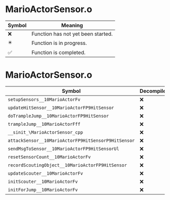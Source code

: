 # MarioActorSensor.o
| Symbol | Meaning 
| ------------- | ------------- 
| :x: | Function has not yet been started. 
| :eight_pointed_black_star: | Function is in progress. 
| :white_check_mark: | Function is completed. 


# MarioActorSensor.o
| Symbol | Decompiled? |
| ------------- | ------------- |
| `setupSensors__10MarioActorFv` | :x: |
| `updateHitSensor__10MarioActorFP9HitSensor` | :x: |
| `doTrampleJump__10MarioActorFP9HitSensor` | :x: |
| `trampleJump__10MarioActorFff` | :x: |
| `__sinit_\MarioActorSensor_cpp` | :x: |
| `attackSensor__10MarioActorFP9HitSensorP9HitSensor` | :x: |
| `sendMsgToSensor__10MarioActorFP9HitSensorUl` | :x: |
| `resetSensorCount__10MarioActorFv` | :x: |
| `recordScoutingObject__10MarioActorFP9HitSensor` | :x: |
| `updateScouter__10MarioActorFv` | :x: |
| `initScouter__10MarioActorFv` | :x: |
| `initForJump__10MarioActorFv` | :x: |
